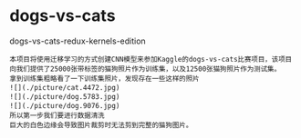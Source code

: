 # dogs-vs-cats
dogs-vs-cats-redux-kernels-edition

    本项目将使用迁移学习的方式创建CNN模型来参加Kaggle的dogs-vs-cats比赛项目，该项目向我们提供了25000张带标签的猫狗照片作为训练集，以及12500张猫狗照片作为测试集。
    拿到训练集粗略看了一下训练集照片，发现存在一些这样的照片
    ![](./picture/cat.4472.jpg)
    ![](./picture/dog.5783.jpg)
    ![](./picture/dog.9076.jpg)
    所以第一步我们要进行数据清洗
    巨大的白色边缘会导致图片裁剪时无法剪到完整的猫狗图片。

